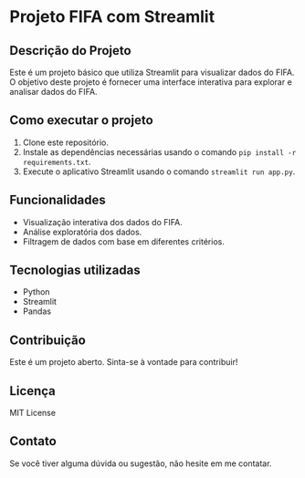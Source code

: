 # Projeto FIFA com Streamlit

## Descrição do Projeto

Este é um projeto básico que utiliza Streamlit para visualizar dados do FIFA. O objetivo deste projeto é fornecer uma interface interativa para explorar e analisar dados do FIFA.

## Como executar o projeto

1. Clone este repositório.
2. Instale as dependências necessárias usando o comando `pip install -r requirements.txt`.
3. Execute o aplicativo Streamlit usando o comando `streamlit run app.py`.

## Funcionalidades

- Visualização interativa dos dados do FIFA.
- Análise exploratória dos dados.
- Filtragem de dados com base em diferentes critérios.

## Tecnologias utilizadas

- Python
- Streamlit
- Pandas

## Contribuição

Este é um projeto aberto. Sinta-se à vontade para contribuir!

## Licença

MIT License

## Contato

Se você tiver alguma dúvida ou sugestão, não hesite em me contatar.
